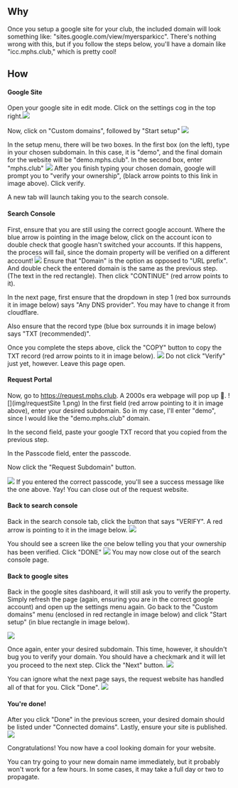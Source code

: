 ## Why

Once you setup a google site for your club, the included domain will look something like: "sites.google.com/view/myersparkicc". There's nothing wrong with this, but if you follow the steps below, you'll have a domain like "icc.mphs.club," which is pretty cool!
## How

#### Google Site
Open your google site in edit mode. Click on the settings cog in the top right.![](img/settingsCog.png)

Now, click on "Custom domains", followed by "Start setup"
![](img/customDomain.png)

In the setup menu, there will be two boxes. In the first box (on the left), type in your chosen subdomain. In this case, it is "demo", and the final domain for the website will be "demo.mphs.club". In the second box, enter "mphs.club"
![](img/chooseSubdomain.png)
After you finish typing your chosen domain, google will prompt you to "verify your ownership", (black arrow points to this link in image above). Click verify.

A new tab will launch taking you to the search console. 

#### Search Console
First, ensure that you are still using the correct google account. Where the blue arrow is pointing in the image below, click on the account icon to double check that google hasn't switched your accounts. If this happens, the process will fail, since the domain property will be verified on a different account!
![](img/searchConsole1.png)
Ensure that "Domain" is the option as opposed to "URL prefix". And double check the entered domain is the same as the previous step. (The text in the red rectangle). Then click "CONTINUE" (red arrow points to it).

In the next page, first ensure that the dropdown in step 1 (red box surrounds it in image below) says "Any DNS provider". You may have to change it from cloudflare.

Also ensure that the record type (blue box surrounds it in image below) says "TXT (recommended)". 

Once you complete the steps above, click the "COPY" button to copy the TXT record (red arrow points to it in image below).
![](img/searchConsole2.png)
Do not click "Verify" just yet, however. Leave this page open.

#### Request Portal
Now, go to https://request.mphs.club. A 2000s era webpage will pop up 🤣.
![](img/requestSite 1.png)
In the first field (red arrow pointing to it in image above), enter your desired subdomain. So in my case, I'll enter "demo", since I would like the "demo.mphs.club" domain.

In the second field, paste your google TXT record that you copied from the previous step.

In the Passcode field, enter the passcode. 

Now click the "Request Subdomain" button.

![](img/success.png)
If you entered the correct passcode, you'll see a success message like the one above. Yay! You can close out of the request website.

#### Back to search console
Back in the search console tab, click the button that says "VERIFY". A red arrow is pointing to it in the image below.
![](img/verify.png)

You should see a screen like the one below telling you that your ownership has been verified. Click "DONE"
![](img/doneVerify.png)
You may now close out of the search console page. 

#### Back to google sites
Back in the google sites dashboard, it will still ask you to verify the property. Simply refresh the page (again, ensuring you are in the correct google account) and open up the settings menu again. Go back to the "Custom domains" menu (enclosed in red rectangle in image below) and click "Start setup" (in blue rectangle in image below).

![](img/customDomain.png)

Once again, enter your desired subdomain. This time, however, it shouldn't bug you to verify your domain. You should have a checkmark and it will let you proceed to the next step. Click the "Next" button.
![](img/continue.png)

You can ignore what the next page says, the request website has handled all of that for you. Click "Done".
![](img/done.png)

#### You're done!
After you click "Done" in the previous screen, your desired domain should be listed under "Connected domains". Lastly, ensure your site is published. 
![](img/connected.png)

Congratulations! You now have a cool looking domain for your website. 

You can try going to your new domain name immediately, but it probably won't work for a few hours. In some cases, it may take a full day or two to propagate. 
